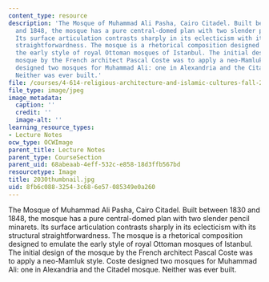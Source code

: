 ```yaml
---
content_type: resource
description: 'The Mosque of Muhammad Ali Pasha, Cairo Citadel. Built between 1830
  and 1848, the mosque has a pure central-domed plan with two slender pencil minarets.
  Its surface articulation contrasts sharply in its eclecticism with its structural
  straightforwardness. The mosque is a rhetorical composition designed to emulate
  the early style of royal Ottoman mosques of Istanbul. The initial design of the
  mosque by the French architect Pascal Coste was to apply a neo-Mamluk style. Coste
  designed two mosques for Muhammad Ali: one in Alexandria and the Citadel mosque.
  Neither was ever built.'
file: /courses/4-614-religious-architecture-and-islamic-cultures-fall-2002/8fb6c08832543c686e57085349e0a260_2030thumbnail.jpg
file_type: image/jpeg
image_metadata:
  caption: ''
  credit: ''
  image-alt: ''
learning_resource_types:
- Lecture Notes
ocw_type: OCWImage
parent_title: Lecture Notes
parent_type: CourseSection
parent_uid: 68abeaab-4eff-532c-e858-18d3ffb567bd
resourcetype: Image
title: 2030thumbnail.jpg
uid: 8fb6c088-3254-3c68-6e57-085349e0a260
---
```

The Mosque of Muhammad Ali Pasha, Cairo Citadel. Built between 1830 and 1848, the mosque has a pure central-domed plan with two slender pencil minarets. Its surface articulation contrasts sharply in its eclecticism with its structural straightforwardness. The mosque is a rhetorical composition designed to emulate the early style of royal Ottoman mosques of Istanbul. The initial design of the mosque by the French architect Pascal Coste was to apply a neo-Mamluk style. Coste designed two mosques for Muhammad Ali: one in Alexandria and the Citadel mosque. Neither was ever built.

